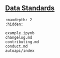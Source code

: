 ```{include} ../README.md
```

## [Data Standards](data_standards/)

```{toctree}
:maxdepth: 2
:hidden:

example.ipynb
changelog.md
contributing.md
conduct.md
autoapi/index
```